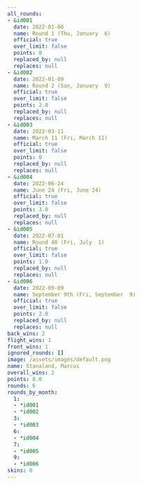 ```yaml
---
all_rounds:
- &id001
  date: 2022-01-06
  name: Round 1 (Thu, January  6)
  official: true
  over_limit: false
  points: 0
  replaced_by: null
  replaces: null
- &id002
  date: 2022-01-09
  name: Round 2 (Sun, January  9)
  official: true
  over_limit: false
  points: 2.0
  replaced_by: null
  replaces: null
- &id003
  date: 2022-03-11
  name: March 11 (Fri, March 11)
  official: true
  over_limit: false
  points: 0
  replaced_by: null
  replaces: null
- &id004
  date: 2022-06-24
  name: June 24 (Fri, June 24)
  official: true
  over_limit: false
  points: 3.0
  replaced_by: null
  replaces: null
- &id005
  date: 2022-07-01
  name: Round 40 (Fri, July  1)
  official: true
  over_limit: false
  points: 1.0
  replaced_by: null
  replaces: null
- &id006
  date: 2022-09-09
  name: September 9th (Fri, September  9)
  official: true
  over_limit: false
  points: 2.0
  replaced_by: null
  replaces: null
back_wins: 2
flight_wins: 1
front_wins: 1
ignored_rounds: []
image: /assets/images/default.png
name: Stanaland, Marcus
overall_wins: 2
points: 8.0
rounds: 6
rounds_by_month:
  1:
  - *id001
  - *id002
  3:
  - *id003
  6:
  - *id004
  7:
  - *id005
  9:
  - *id006
skins: 0
---
```

